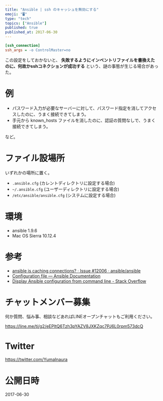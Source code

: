 ```yaml
---
title: "Ansible | ssh のキャッシュを無効にする"
emoji: "🖥"
type: "tech"
topics: ["Ansible"]
published: true
published_at: 2017-06-30
---
```



```:~/.ansible.cfg
[ssh_connection]
ssh_args = -o ControlMaster=no
```

この設定をしておかないと、
**失敗するようにインベントリファイルを書換えたのに、何故かsshコネクションが成功する** という、謎の事態が生じる場合があった。

# 例

- パスワード入力が必要なサーバーに対して、パスワード指定を消してアクセスしたのに、うまく接続できてしまう。
- 手元から known_hosts ファイルを消したのに、認証の質問なしで、うまく接続できてしまう。

など。

# ファイル設場所

いずれかの場所に置く。

- `.ansible.cfg` (カレントディレクトリに設定する場合)
- `~/.ansible.cfg` (ユーザーディレクトリに設定する場合)
- `/etc/ansible/ansible.cfg` (システムに設定する場合)

# 環境

- ansible 1.9.6
- Mac OS Sierra 10.12.4

# 参考

- [ansible is caching connections? · Issue #12006 · ansible/ansible](https://github.com/ansible/ansible/issues/12006)
- [Configuration file — Ansible Documentation](http://docs.ansible.com/ansible/intro_configuration.html)
- [Display Ansible configuration from command line - Stack Overflow](https://stackoverflow.com/questions/32392448/display-ansible-configuration-from-command-line)









<!-- Update From Qiita API -->

# チャットメンバー募集


何か質問、悩み事、相談などあればLINEオープンチャットもご利用ください。

https://line.me/ti/g2/eEPltQ6Tzh3pYAZV8JXKZqc7PJ6L0rpm573dcQ





# Twitter


https://twitter.com/YumaInaura


<!-- Update From Qiita API -->



# 公開日時

2017-06-30
